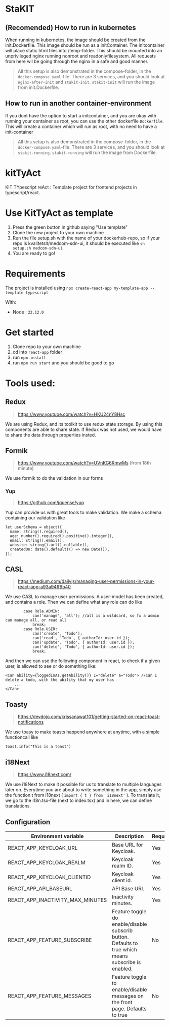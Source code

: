 
# StaKIT
## (Recomended) How to run in kubernetes
When running in kubernetes, the image should be created from the init.Dockerfile. This image should be run as a initContainer. The initcontainer will place static html files into /temp-folder. This should be mounted into an unprivileged nginx running nonroot and readonlyfilesystem. All requests from here wil be going through the nginx in a safe and good manner. 

> All this setup is also demonstrated in the compose-folder, in the `docker-compose.yaml`-file. There are 3 services, and you should look at `nginx-after-init` and `stakit-init`. `stakit-init` will run the image from init.Dockerfile.

## How to run in another container-environment
If you dont have the option to start a initcontainer, and you are okay with running your container as root, you can use the other dockerfile `Dockerfile`. This will create a container which will run as root, with no need to have a init-container

> All this setup is also demonstrated in the compose-folder, in the `docker-compose.yaml`-file. There are 3 services, and you should look at `stakit-running`. `stakit-running` will run the image from Dockerfile.

# kitTyAct
KIT TYpescript reAct : Template project for frontend projects in typescript/react. 

# Use KitTyAct as template
1. Press the green button in github saying "Use template"
1. Clone the new project to your own machine
1. Run the file setup.sh with the name of your dockerhub-repo, so if your repo is kvalitetsit/medcom-sdn-ui, it should be executed like `sh setup.sh medcom-sdn-ui` 
1. You are ready to go!

# Requirements
The project is installed using `npx create-react-app my-template-app --template typescript` 

With:
- Node : `22.12.0`

# Get started
1. Clone repo to your own machine
1. cd into `react-app` folder
1. run `npm install`
1. run `npm run start` and you should be good to go

# Tools used:
## Redux
> https://www.youtube.com/watch?v=HKU24nY8Hsc

We are using Redux, and its toolkit to use redux state storage. By using this components are able to share state. If Redux was not used, we would have to share the data through properties insted.

## Formik
> https://www.youtube.com/watch?v=UVnKG6RmwMs (from 18th minute)

We use formik to do the validation in our forms

### Yup
> https://github.com/jquense/yup

Yup can provide us with great tools to make validation. We make a schema containing our validation like
```
let userSchema = object({
  name: string().required(),
  age: number().required().positive().integer(),
  email: string().email(),
  website: string().url().nullable(),
  createdOn: date().default(() => new Date()),
});
```

## CASL
> https://medium.com/dailyjs/managing-user-permissions-in-your-react-app-a93a94ff9b40

We use CASL to manage user permissions. A user-model has been created, and contains a role. Then we can define what any role can do like
```
        case Role.ADMIN:
            can('manage', 'all'); //all is a wildcard, so fx a admin can manage all, or read all
            break;
        case Role.USER:
            can('create', 'Todo');
            can('read', 'Todo', { authorId: user.id });
            can('update', 'Todo', { authorId: user.id });
            can('delete', 'Todo', { authorId: user.id });
            break;
```
And then we can use the following component in react, to check if a given user, is allowed to see or do something like: 
```
<Can ability={loggedInAs.getAbility()} I="delete" a="Todo"> //Can I delete a todo, with the ability that my user has
    ...
</Can>
```

## Toasty
> https://devdojo.com/krissanawat101/getting-started-on-react-toast-notifications

We use toasy to make toasts happend anywhere at anytime, with a simple functioncall like
```
toast.info("This is a toast")
```

## i18Next
> https://www.i18next.com/

We use i18Next to make it possible for us to translate to multiple languages later on. Everytime you are about to write something in the app, simply use the function t from i18next ( `import { t } from 'i18next'` ). To translate it, we go to the i18n.tsx-file (next to index.tsx) and in here, we can define translations. 

## Configuration 


| Environment variable | Description                                                                                          | Required |
|----------------------|------------------------------------------------------------------------------------------------------|----------|
| REACT_APP_KEYCLOAK_URL             | Base URL for Keycloak.                                                                                   | Yes      |
| REACT_APP_KEYCLOAK_REALM            | Keycloak realm ID.                                                                                            | Yes      |
| REACT_APP_KEYCLOAK_CLIENTID            | Keycloak client id.                                                                                        | Yes      |
| REACT_APP_API_BASEURL            | API Base URl. | Yes       |
| REACT_APP_INACTIVITY_MAX_MINUTES  | Inactivity minutes.                                                           | Yes       |
| REACT_APP_FEATURE_SUBSCRIBE       | Feature toggle do enable/disable subscrib button. Defaults to true which means subscribe is enabled.  | No       |
| REACT_APP_FEATURE_MESSAGES | Feature toggle to enable/disable messages on the front page. Defaults to true | No |